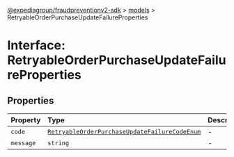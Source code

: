 [@expediagroup/fraudpreventionv2-sdk](../../index.md) > [models](../index.md) > RetryableOrderPurchaseUpdateFailureProperties

# Interface: RetryableOrderPurchaseUpdateFailureProperties

## Properties

| Property | Type | Description | Source |
| :------ | :------ | :------ | :------ |
| `code` | [`RetryableOrderPurchaseUpdateFailureCodeEnum`](../type-aliases/RetryableOrderPurchaseUpdateFailureCodeEnum.md) | - | models/RetryableOrderPurchaseUpdateFailure.ts:61 |
| `message` | `string` | - | models/RetryableOrderPurchaseUpdateFailure.ts:62 |

